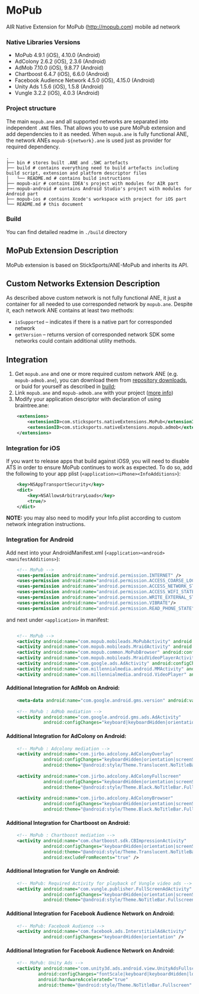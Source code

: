 # MoPub
AIR Native Extension for MoPub (http://mopub.com) mobile ad network

### Native Libraries Versions
 * MoPub 4.9.1 (iOS), 4.10.0 (Android)
 * AdColony 2.6.2 (iOS), 2.3.6 (Android)
 * AdMob 7.10.0 (iOS), 9.8.77 (Android)
 * Chartboost 6.4.7 (iOS), 6.6.0 (Android)
 * Facebook Audience Network 4.5.0 (iOS), 4.15.0 (Android)
 * Unity Ads 1.5.6 (iOS), 1.5.8 (Android)
 * Vungle 3.2.2 (iOS), 4.0.3 (Android)
 
### Project structure
The main `mopub.ane` and all supported networks are separated into independent 
`.ANE` files. That allows you to use pure MoPub extension and add dependencies
to it as needed. When `mopub.ane` is fully functional ANE, the network ANEs 
`mopub-${network}.ane` is used just as provider for required dependency.


```
. 
├── bin # stores built .ANE and .SWC artefacts 
├── build # contains everything need to build artefacts including build script, extension and platform descriptor files
│   └── README.md # contains build instructions 
├── mopub-air # contains IDEA's project with modules for AIR part
├── mopub-android # contains Android Studio's project with modules for Android part
├── mopub-ios # contains Xcode's workspace with project for iOS part
└── README.md # this document
```

### Build
You can find detailed readme in `./build` directory

## MoPub Extension Description
MoPub extension is based on StickSports/ANE-MoPub and inherits its API.

## Custom Networks Extension Description
As described above custom network is not fully functional ANE, it just a 
container for all needed to use corresponded network by `mopub.ane`. Despite it,
each network ANE contains at least two methods:
 * `isSupported` – indicates if there is a native part for corresponded network
 * `getVersion` – returns version of corresponded network SDK
some networks could contain additional utility methods.

## Integration
1. Get `mopub.ane` and one or more required custom network ANE (e.g. `mopub-admob.ane`), you can download them from [repository downloads](https://bitbucket.org/rozd/mopub-sdk-ane/downloads), or buid for yourself as described in [build](build);
2. Link `mopub.ane` and `mopub-admob.ane` with your project ([more info](http://help.adobe.com/en_US/air/build/WS597e5dadb9cc1e0253f7d2fc1311b491071-8000.html))
3. Modify your application descriptor with declaration of using braintree.ane:
```xml
    <extensions>
        <extensionID>com.sticksports.nativeExtensions.MoPub</extensionID>
        <extensionID>com.sticksports.nativeExtensions.mopub.admob</extensionID>
    </extensions>
```

### Integration for iOS
If you want to release apps that build against iOS9, you will need to disable 
ATS in order to ensure MoPub continues to work as expected. To do so, add the 
following to your app plist (`<application><iPhone><InfoAdditions>`):

```xml
    <key>NSAppTransportSecurity</key>
    <dict>
        <key>NSAllowsArbitraryLoads</key>
        <true/>
    </dict>
```

**NOTE:** you may also need to modify your Info.plist according to custom 
network integration instructions. 

### Integration for Android
Add next into your AndroidManifest.xml (`<application><android><manifestAdditions>`):

```xml
    <!-- MoPub -->
    <uses-permission android:name="android.permission.INTERNET" />  
    <uses-permission android:name="android.permission.ACCESS_COARSE_LOCATION" />
    <uses-permission android:name="android.permission.ACCESS_NETWORK_STATE" />
    <uses-permission android:name="android.permission.ACCESS_WIFI_STATE" />
    <uses-permission android:name="android.permission.WRITE_EXTERNAL_STORAGE" />
    <uses-permission android:name="android.permission.VIBRATE"/>
    <uses-permission android:name="android.permission.READ_PHONE_STATE"/>
```

and next under `<application>` in manifest:
```xml

    <!-- MoPub -->
    <activity android:name="com.mopub.mobileads.MoPubActivity" android:configChanges="keyboardHidden|orientation|screenSize"/>
    <activity android:name="com.mopub.mobileads.MraidActivity" android:configChanges="keyboardHidden|orientation|screenSize"/>
    <activity android:name="com.mopub.common.MoPubBrowser" android:configChanges="keyboardHidden|orientation|screenSize"/>
    <activity android:name="com.mopub.mobileads.MraidVideoPlayerActivity" android:configChanges="keyboardHidden|orientation|screenSize"/>
    <activity android:name="com.google.ads.AdActivity" android:configChanges="keyboard|keyboardHidden|orientation|screenLayout|uiMode|screenSize|smallestScreenSize" />
    <activity android:name="com.millennialmedia.android.MMActivity" android:theme="@android:style/Theme.Translucent.NoTitleBar" android:configChanges="keyboardHidden|orientation|keyboard" />
    <activity android:name="com.millennialmedia.android.VideoPlayer" android:configChanges="keyboardHidden|orientation|keyboard" />
```

#### Additional Integration for AdMob on Android:

```xml
    <meta-data android:name="com.google.android.gms.version" android:value="@integer/google_play_services_version" />
    
    <!-- MoPub : AdMob mediation -->
    <activity android:name="com.google.android.gms.ads.AdActivity" 
              android:configChanges="keyboard|keyboardHidden|orientation|screenLayout|uiMode|screenSize|smallestScreenSize" />
```

#### Additional Integration for AdColony on Android:

```xml
    <!-- MoPub : Adcolony mediation -->
    <activity android:name="com.jirbo.adcolony.AdColonyOverlay"
              android:configChanges="keyboardHidden|orientation|screenSize"
              android:theme="@android:style/Theme.Translucent.NoTitleBar.Fullscreen" />
    
    <activity android:name="com.jirbo.adcolony.AdColonyFullscreen"
              android:configChanges="keyboardHidden|orientation|screenSize"
              android:theme="@android:style/Theme.Black.NoTitleBar.Fullscreen" />
    
    <activity android:name="com.jirbo.adcolony.AdColonyBrowser"
              android:configChanges="keyboardHidden|orientation|screenSize"
              android:theme="@android:style/Theme.Black.NoTitleBar.Fullscreen" />
```

#### Additional Integration for Chartboost on Android:

```xml
    <!-- MoPub : Chartboost mediation -->
    <activity android:name="com.chartboost.sdk.CBImpressionActivity"
              android:configChanges="keyboardHidden|orientation|screenSize"
              android:theme="@android:style/Theme.Translucent.NoTitleBar"
              android:excludeFromRecents="true" />
```

#### Additional Integration for Vungle on Android:

```xml
    <!-- MoPub: Required Activity for playback of Vungle video ads -->
    <activity android:name="com.vungle.publisher.FullScreenAdActivity"
              android:configChanges="keyboardHidden|orientation|screenSize"
              android:theme="@android:style/Theme.NoTitleBar.Fullscreen"/>
```

#### Additional Integration for Facebook Audience Network on Android:

```xml
    <!-- MoPub: Facebook Audience -->
    <activity android:name="com.facebook.ads.InterstitialAdActivity"
              android:configChanges="keyboardHidden|orientation" />

```

#### Additional Integration for Facebook Audience Network on Android:

```xml
    <!-- MoPub: Unity Ads -->
    <activity android:name="com.unity3d.ads.android.view.UnityAdsFullscreenActivity"
            android:configChanges="fontScale|keyboard|keyboardHidden|locale|mnc|mcc|navigation|orientation|screenLayout|screenSize|smallestScreenSize|uiMode|touchscreen"
            android:hardwareAccelerated="true"
            android:theme="@android:style/Theme.NoTitleBar.Fullscreen" />
```

